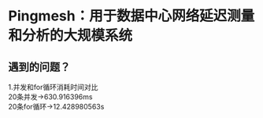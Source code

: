 Pingmesh：用于数据中心网络延迟测量和分析的大规模系统
====

遇到的问题？
-
1.并发和for循环消耗时间对比<br>
20条并发->630.916396ms<br>
20条for循环->12.428980563s
